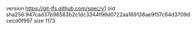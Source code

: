 version https://git-lfs.github.com/spec/v1
oid sha256:947cad37b96563b2c1dc3344f96d0722aa169138ae9f57c64d3709dcecd0f997
size 1173
